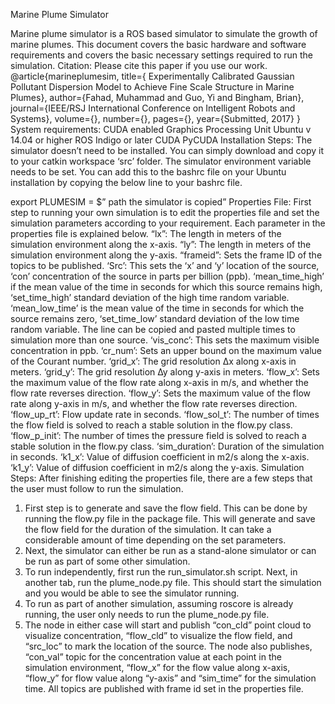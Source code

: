 Marine Plume Simulator

Marine plume simulator is a ROS based simulator to simulate the growth of marine plumes. This document covers the basic hardware and software requirements and covers the basic necessary settings required to run the simulation.
Citation:
Please cite this paper if you use our work.
@article{marineplumesim,
  title={ Experimentally Calibrated Gaussian Pollutant Dispersion Model to Achieve Fine Scale Structure in Marine Plumes},
  author={Fahad, Muhammad and Guo, Yi and Bingham, Brian},
  journal={IEEE/RSJ International Conference on Intelligent Robots and Systems},
  volume={},
  number={},
  pages={},
  year={Submitted, 2017}
}
System requirements:
CUDA enabled Graphics Processing Unit
Ubuntu v 14.04 or higher
ROS Indigo or later
CUDA
PyCUDA
Installation Steps:
The simulator doesn’t need to be installed. You can simply download and copy it to your catkin workspace ‘src’ folder. The simulator environment variable needs to be set. You can add this to the bashrc file on your Ubuntu installation by copying the below line to your bashrc file.

export PLUMESIM = $” path the simulator is copied”
Properties File:
First step to running your own simulation is to edit the properties file and set the simulation parameters according to your requirement. Each parameter in the properties file is explained below.
“lx”: The length in meters of the simulation environment along the x-axis.
“ly”: The length in meters of the simulation environment along the y-axis.
“frameid”: Sets the frame ID of the topics to be published.
‘Src’: This sets the ‘x’ and ‘y’ location of the source, ‘con’ concentration of the source in parts per billion (ppb). ‘mean_time_high’ if the mean value of the time in seconds for which this source remains high, ‘set_time_high’ standard deviation of the high time random variable. ‘mean_low_time’ is the mean value of the time in seconds for which the source remains zero, ‘set_time_low’ standard deviation of the low time random variable. 
The line can be copied and pasted multiple times to simulation more than one source. 
‘vis_conc’: This sets the maximum visible concentration in ppb. 
‘cr_num’: Sets an upper bound on the maximum value of the Courant number.
‘grid_x’: The grid resolution ∆x along x-axis in meters.
‘grid_y’: The grid resolution ∆y along y-axis in meters.
‘flow_x’: Sets the maximum value of the flow rate along x-axis in m/s, and whether the flow rate reverses direction. 
‘flow_y’: Sets the maximum value of the flow rate along y-axis in m/s, and whether the flow rate reverses direction. 
‘flow_up_rt’: Flow update rate in seconds.
‘flow_sol_t’: The number of times the flow field is solved to reach a stable solution in the flow.py class.
‘flow_p_init’: The number of times the pressure field is solved to reach a stable solution in the flow.py class.
‘sim_duration’: Duration of the simulation in seconds.
‘k1_x’: Value of diffusion coefficient in m2/s along the x-axis.
‘k1_y’: Value of diffusion coefficient in m2/s along the y-axis.
Simulation Steps:
After finishing editing the properties file, there are a few steps that the user must follow to run the simulation.
1. First step is to generate and save the flow field. This can be done by running the flow.py file in the package file. This will generate and save the flow field for the duration of the simulation. It can take a considerable amount of time depending on the set parameters.
2. Next, the simulator can either be run as a stand-alone simulator or can be run as part of some other simulation. 
3. To run independently, first run the run_simulator.sh script. Next, in another tab, run the plume_node.py file. This should start the simulation and you would be able to see the simulator running.
4. To run as part of another simulation, assuming roscore is already running, the user only needs to run the plume_node.py file. 
5. The node in either case will start and publish “con_cld” point cloud to visualize concentration, “flow_cld” to visualize the flow field, and “src_loc” to mark the location of the source. The node also publishes, “con_val” topic for the concentration value at each point in the simulation environment, “flow_x” for the flow value along x-axis, “flow_y” for flow value along “y-axis” and “sim_time” for the simulation time. All topics are published with frame id set in the properties file. 

